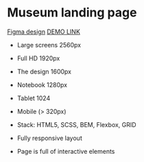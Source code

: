 # Museum landing page
[Figma design](https://www.figma.com/file/NWD38mUnijAtiz3HrX3zgW/%D0%9D%D0%90%D0%9C%D0%A3?node-id=264%3A6)
[DEMO LINK](https://evolokhin.github.io/Museum/)

- Large screens 2560px
- Full HD 1920px
- The design 1600px
- Notebook 1280px
- Tablet 1024
- Mobile (> 320px)

- Stack: HTML5, SCSS, BEM, Flexbox, GRID
- Fully responsive layout
- Page is full of interactive elements 
